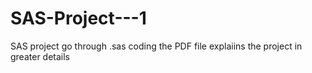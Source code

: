 # SAS-Project---1
SAS project
go through .sas coding
the PDF file explaiins the project in greater details
